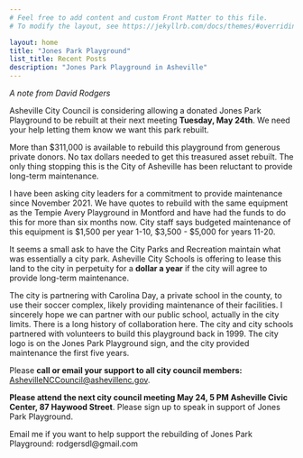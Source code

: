 ```yaml
---
# Feel free to add content and custom Front Matter to this file.
# To modify the layout, see https://jekyllrb.com/docs/themes/#overriding-theme-defaults

layout: home
title: "Jones Park Playground"
list_title: Recent Posts
description: "Jones Park Playground in Asheville"
---
```


_A note from David Rodgers_

<p>
  Asheville City Council is considering allowing a donated Jones Park Playground to be rebuilt at their next meeting <strong>Tuesday, May 24th</strong>. We need your help letting them know we want this park rebuilt.
</p>

<p>
  More than $311,000 is available to rebuild this playground from generous private donors. No tax dollars needed to get this treasured asset rebuilt. The only thing stopping this is the City of Asheville has been reluctant to provide long-term maintenance.
</p>
<p>
  I have been asking city leaders for a commitment to provide maintenance since November 2021. We have quotes to rebuild with the same equipment as the Tempie Avery Playground in Montford and have had the funds to do this for more than six months now. City staff says budgeted maintenance of this equipment is $1,500 per year 1-10, $3,500 - $5,000 for years 11-20.
</p>
<p>
  It seems a small ask to have the City Parks and Recreation maintain what was essentially a city park. Asheville City Schools is offering to lease this land to the city in perpetuity for a <strong>dollar a year</strong> if the city will agree to provide long-term maintenance.
</p>

<p>
  The city is partnering with Carolina Day, a private school in the county, to use their soccer complex, likely providing maintenance of their facilities. I sincerely hope we can partner with our public school, actually in the city limits. There is a long history of collaboration here. The city and city schools partnered with volunteers to build this playground back in 1999. The city logo is on the Jones Park Playground sign, and the city provided maintenance the first five years.
</p>

<p>
Please <strong>call or email your support to all city council members: </strong>
<a href="mailto:AshevilleNCCouncil@ashevillenc.gov">AshevilleNCCouncil@ashevillenc.gov</a>.
</p>

<p>
<strong>Please attend the next city council meeting May 24, 5 PM Asheville Civic Center, 87 Haywood Street</strong>. Please sign up to speak in support of Jones Park Playground.
</p>

<p>
  Email me if you want to help support the rebuilding of Jones Park Playground: rodgersdl@gmail.com
</p>